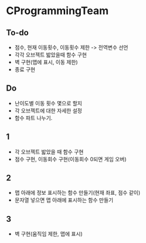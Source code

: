 # CProgrammingTeam

## To-do
- 점수, 현재 이동횟수, 이동횟수 제한 -> 전역변수 선언
- 각각 오브젝트 밟았을때 함수 구현
- 벽 구현(맵에 표시, 이동 제한)
- 종료 구현
## Do
- 난이도별 이동 횟수 몇으로 할지
- 각 오브젝트에 대한 자세한 설정
- 함수 파트 나누기.
## 1
- 각 오브젝트 밟았을 때 함수 구현
- 점수 구현, 이동회수 구현(이동회수 0되면 게임 오버)
## 2
- 맵 아래에 정보 표시하는 함수 만들기(현재 좌표, 점수 같이)
- 문자열 넣으면 맵 아래에 표시하는 함수 만들기
## 3
- 벽 구현(움직임 제한, 맵에 표시)
